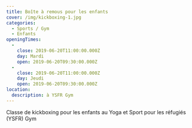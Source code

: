 ```yaml
---
title: Boîte à remous pour les enfants
cover: /img/kickboxing-1.jpg
categories:
  - Sports / Gym
  - Enfants
openingTimes:
  - 
    close: 2019-06-20T11:00:00.000Z
    day: Mardi
    open: 2019-06-20T09:30:00.000Z
  - 
    close: 2019-06-20T11:00:00.000Z
    day: Jeudi
    open: 2019-06-20T09:30:00.000Z
location:
  description: à YSFR Gym
---
```


Classe de kickboxing pour les enfants au Yoga et Sport pour les réfugiés (YSFR) Gym